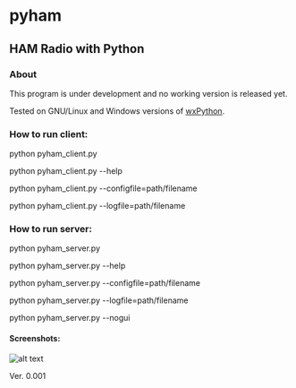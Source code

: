
# pyham
## HAM Radio with Python

### About
This program is under development and no working version is released yet.

Tested on GNU/Linux and Windows versions of [wxPython](https://www.wxpython.org).

### How to run client:
python pyham_client.py

python pyham_client.py --help

python pyham_client.py --configfile=path/filename

python pyham_client.py --logfile=path/filename


### How to run server:
python pyham_server.py

python pyham_server.py --help

python pyham_server.py --configfile=path/filename

python pyham_server.py --logfile=path/filename

python pyham_server.py --nogui

#### Screenshots:

![alt text](http://titanix.net/~japek/pyham-client-0001.png)

Ver. 0.001
